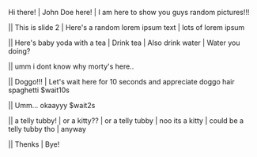 Hi there!
| John Doe here!
| I am here to show you guys random pictures!!!

|| This is slide 2
| Here's a random lorem ipsum text
| lots of lorem ipsum

|| Here's baby yoda with a tea
| Drink tea
| Also drink water
| Water you doing?

|| umm i dont know why morty's here..

|| Doggo!!!
| Let's wait here for 10 seconds and appreciate doggo hair spaghetti $wait10s

|| Umm... okaayyy $wait2s

|| a telly tubby! 
| or a kitty?? 
| or a telly tubby
| noo its a kitty
| could be a telly tubby tho
| anyway

|| Thenks
| Bye!
